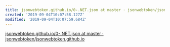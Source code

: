 ```yaml
---
title: jsonwebtoken.github.io/0-.NET.json at master · jsonwebtoken/jsonwebtoken.github.io
created: '2019-09-04T10:07:58.127Z'
modified: '2019-09-04T10:07:59.684Z'
---
```


[jsonwebtoken.github.io/0-.NET.json at master · jsonwebtoken/jsonwebtoken.github.io](https://github.com/jsonwebtoken/jsonwebtoken.github.io/blob/master/views/website/libraries/0-.NET.json)

